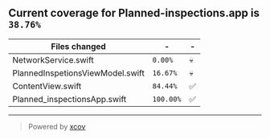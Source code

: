 ## Current coverage for Planned-inspections.app is `38.76%`
Files changed | - | - 
--- | --- | ---
NetworkService.swift | `0.00%` | :skull:
PlannedInspetionsViewModel.swift | `16.67%` | :skull:
ContentView.swift | `84.44%` | :white_check_mark:
Planned_inspectionsApp.swift | `100.00%` | :white_check_mark:

---

> Powered by [xcov](https://github.com/nakiostudio/xcov)
